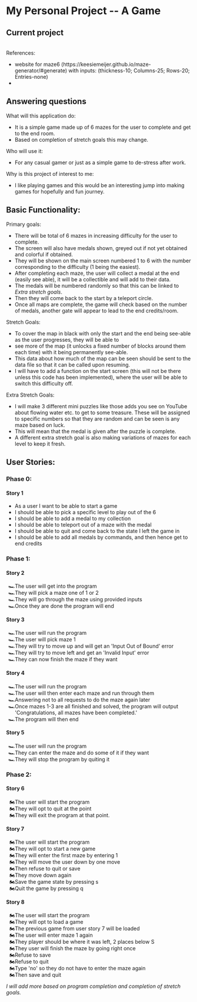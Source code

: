 # My Personal Project -- A Game

## Current project

<br>
References:
<ul>
<li> website for maze6 (https://keesiemeijer.github.io/maze-generator/#generate) with inputs: (thickness-10; Columns-25; Rows-20; Entries-none)</li>
<li></li>
</ul>

## Answering questions

What will this application do:
- It is a simple game made up of 6 mazes for the user to complete and get to the end room.
- Based on completion of stretch goals this may change.

Who will use it:
- For any casual gamer or just as a simple game to de-stress after work.

Why is this project of interest to me:
- I like playing games and this would be an interesting jump into making games for hopefully and fun journey.

## Basic Functionality:

Primary goals:
- There will be total of 6 mazes in increasing difficulty for the user to complete.
- The screen will also have medals shown, greyed out if not yet obtained and colorful if obtained.
- They will be shown on the main screen numbered 1 to 6 with the number corresponding to the difficulty (1 being the
easiest).
- After completing each maze, the user will collect a medal at the end (easily see able), it will be a collectible and
will add to their data.
- The medals will be numbered randomly so that this can be linked to *Extra stretch goals*.
- Then they will come back to the start by a teleport circle.
- Once all maps are complete, the game will check based on the number of medals, another
gate will appear to lead to the end credits/room.

Stretch Goals:
- To cover the map in black with only the start and the end being see-able as the user progresses, they will be able to
- see more of the map (it unlocks a fixed number of blocks around them each time) with it being permanently see-able.
- This data about how much of the map can be seen should be sent to the data file so that it can be called upon resuming. 
- I will have to add a function on the start screen (this will not be there unless this code has been implemented),
where the user will be able to switch this difficulty off.

Extra Stretch Goals:
- I will make 3 different mini puzzles like those adds you see on YouTube about flowing water etc. to get to some
treasure. These will be assigned to specific numbers so that they are random and can be seen is any maze based on luck.
- This will mean that the medal is given after the puzzle is complete.
- A different extra stretch goal is also making variations of mazes for each level to keep it fresh.

## User Stories:

<h3>Phase 0:</h3>
<h4>Story 1</h4>
<ul>
<li> As a user I want to be able to start a game</li>
<li> I should be able to pick a specific level to play out of the 6</li>
<li> I should be able to add a medal to my collection</li>
<li> I should be able to teleport out of a maze with the medal</li>
<li> I should be able to quit and come back to the state I left the game in</li>
<li> I should be able to add all medals by commands, and then hence get to end credits</li>
</ul>


<!-- The number in list-style is the emoji unicode -->

<h3>Phase 1:</h3>
<h4>Story 2</h4>
<ul style = "list-style:'\1F3CE'">
<li> The user will get into the program</li>
<li> They will pick a maze one of 1 or 2</li>
<li> They will go through the maze using provided inputs</li>
<li> Once they are done the program will end</li>
</ul>

<h4>Story 3</h4>
<ul style = "list-style:'\1F3CE'">
<li> The user will run the program</li>
<li> The user will pick maze 1</li>
<li> They will try to move up and will get an 'Input Out of Bound' error</li>
<li> They will try to move left and get an 'Invalid Input' error</li>
<li> They can now finish the maze if they want</li>
</ul>

<h4>Story 4</h4>
<ul style = "list-style:'\1F3CE'">
<li> The user will run the program</li>
<li> The user will then enter each maze and run through them</li>
<li> Answering not to all requests to do the maze again later</li>
<li> Once mazes 1-3 are all finished and solved, the program will output 
'Congratulations, all mazes have been completed.' </li>
<li> The program will then end</li>
</ul>

<h4>Story 5</h4>
<ul style = "list-style:'\1F3CE'">
<li> The user will run the program</li>
<li> They can enter the maze and do some of it if they want</li>
<li> They will stop the program by quiting it</li>
</ul>


<h3>Phase 2:</h3>
<h4>Story 6</h4>
<ul style = "list-style:'\1F3CD'">
<li> The user will start the program</li>
<li> They will opt to quit at the point</li>
<li> They will exit the program at that point.</li>
</ul>

<h4>Story 7</h4>
<ul style = "list-style:'\1F3CD'">
<li> The user will start the program</li>
<li> They will opt to start a new game</li>
<li> They will enter the first maze by entering 1</li>
<li> They will move the user down by one move</li>
<li> Then refuse to quit or save</li>
<li> They move down again</li>
<li> Save the game state by pressing s</li>
<li> Quit the game by pressing q</li>
</ul> 

<h4>Story 8</h4>
<ul style = "list-style:'\1F3CD'">
<li> The user will start the program</li>
<li> They will opt to load a game</li>
<li> The previous game from user story 7 will be loaded</li>
<li> The user will enter maze 1 again</li>
<li> They player should be where it was left, 2 places below S</li>
<li> They user will finish the maze by going right once</li>
<li> Refuse to save</li>
<li> Refuse to quit</li>
<li> Type 'no' so they do not have to enter the maze again</li>
<li> Then save and quit</li>
</ul>

*I will  add more based on program completion and completion of stretch goals.*


<!--An example of text with **bold** and *italic* fonts.>>  